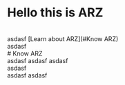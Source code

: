 # Hello this is ARZ

<br/>
asdasf [Learn about ARZ](#Know ARZ)
<br/>
asdasf<br/>
# Know ARZ
<br/>
asdasf
asdasf
asdasf
<br/>
asdasf
<br/>
asdasf
asdasf
<br/>
